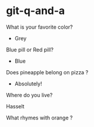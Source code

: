 # git-q-and-a

What is your favorite color?

- Grey

Blue pill or Red pill?

- Blue

Does pineapple belong on pizza ?

- Absolutely! 

Where do you live?

Hasselt

What rhymes with orange ?
